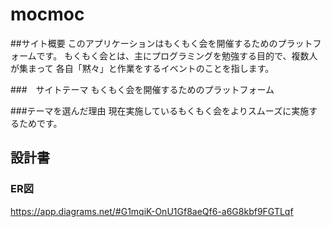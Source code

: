 # mocmoc

##サイト概要
このアプリケーションはもくもく会を開催するためのプラットフォームです。
もくもく会とは、主にプログラミングを勉強する目的で、複数人が集まって
各自「黙々」と作業をするイベントのことを指します。

###　サイトテーマ
もくもく会を開催するためのプラットフォーム

###テーマを選んだ理由
現在実施しているもくもく会をよりスムーズに実施するためです。


## 設計書
### ER図
https://app.diagrams.net/#G1mqiK-OnU1Gf8aeQf6-a6G8kbf9FGTLqf